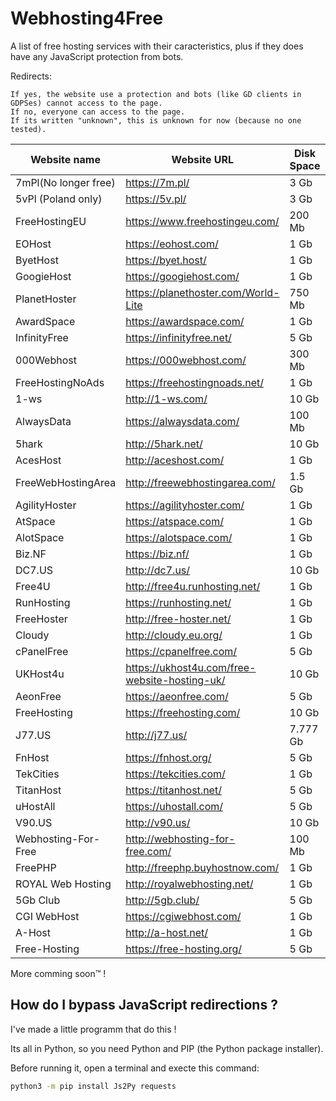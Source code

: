 # Webhosting4Free

A list of free hosting services with their caracteristics, plus if they does have any JavaScript protection from bots.

Redirects:          

```
If yes, the website use a protection and bots (like GD clients in GDPSes) cannot access to the page.
If no, everyone can access to the page.
If its written "unknown", this is unknown for now (because no one tested).
```
                       

|    Website name    |    Website URL                               |    Disk Space    |Bandwidth / month|    My rating     |Redirects|
|--------------------|----------------------------------------------|------------------|-----------------|------------------|---------|
|7mPl(No longer free)|https://7m.pl/                                |3 Gb              |Unlimited        |2/10              |No       |
|5vPl (Poland only)  |https://5v.pl/                                |3 Gb              |Unlimited        |3/10              |No       |
|FreeHostingEU       |https://www.freehostingeu.com/                |200 Mb            |4 Gb             |4/10              |No       |
|EOHost              |https://eohost.com/                           |1 Gb              |5 Gb             |5/10              |No       |
|ByetHost            |https://byet.host/                            |1 Gb              |50 Gb            |6/10              |Yes      |
|GoogieHost          |https://googiehost.com/                       |1 Gb              |100 Gb           |6/10              |Unknown  |
|PlanetHoster        |https://planethoster.com/World-Lite           |750 Mb            |Unlimited        |4/10              |Unknown  |
|AwardSpace          |https://awardspace.com/                       |1 Gb              |5 Gb             |5/10              |No       |
|InfinityFree        |https://infinityfree.net/                     |5 Gb              |Unlimited        |7/10              |Yes      |
|000Webhost          |https://000webhost.com/                       |300 Mb            |3 Gb             |5/10              |No       |
|FreeHostingNoAds    |https://freehostingnoads.net/                 |1 Gb              |5 Gb             |5/10              |No       |
|1-ws                |http://1-ws.com/                              |10 Gb             |Unlimited        |6/10              |Yes      |
|AlwaysData          |https://alwaysdata.com/                       |100 Mb            |Unlimited        |7/10              |No       |
|5hark               |http://5hark.net/                             |10 Gb             |100 Gb           |6/10              |Yes      |
|AcesHost            |http://aceshost.com/                          |1 Gb              |5 Gb             |6/10              |No       |
|FreeWebHostingArea  |http://freewebhostingarea.com/                |1.5 Gb            |Unlimited        |8/10              |No       |
|AgilityHoster       |https://agilityhoster.com/                    |1 Gb              |5 Gb             |6/10              |No       |
|AtSpace             |https://atspace.com/                          |1 Gb              |Unlimited        |7/10              |No       |
|AlotSpace           |https://alotspace.com/                        |1 Gb              |5 Gb             |6/10              |No       |
|Biz.NF              |https://biz.nf/                               |1 Gb              |5 Gb             |6/10              |No       |
|DC7.US              |http://dc7.us/                                |10 Gb             |100 Gb           |7/10              |Yes      |
|Free4U              |http://free4u.runhosting.net/                 |1 Gb              |5 Gb             |6/10              |No       |
|RunHosting          |https://runhosting.net/                       |1 Gb              |5 Gb             |6/10              |No       |
|FreeHoster          |http://free-hoster.net/                       |1 Gb              |50 Gb            |6/10              |Yes      |
|Cloudy              |http://cloudy.eu.org/                         |1 Gb              |10 Gb            |5/10              |Yes      |
|cPanelFree          |https://cpanelfree.com/                       |5 Gb              |Unlimited        |5/10              |Unknown  |
|UKHost4u            |https://ukhost4u.com/free-website-hosting-uk/ |10 Gb             |256 Mb           |3/10              |Unknown  |
|AeonFree            |https://aeonfree.com/                         |5 Gb              |Unlimited        |5/10              |Yes      |
|FreeHosting         |https://freehosting.com/                      |10 Gb             |Unlimited        |5/10              |Unknown  |
|J77.US              |http://j77.us/                                |7.777 Gb          |77.777 Gb        |6/10              |Yes      |
|FnHost              |https://fnhost.org/                           |5 Gb              |Unlimited        |6/10              |Yes      |
|TekCities           |https://tekcities.com/                        |1 Gb              |5 Gb             |6/10              |No       |
|TitanHost           |https://titanhost.net/                        |5 Gb              |Unlimited        |6/10              |Yes      |
|uHostAll            |https://uhostall.com/                         |5 Gb              |Unlimited        |6/10              |Yes      |
|V90.US              |http://v90.us/                                |10 Gb             |100 Gb           |7/10              |Yes      |
|Webhosting-For-Free |http://webhosting-for-free.com/               |100 Mb            |1 Gb             |5/10              |Unknown  |
|FreePHP             |http://freephp.buyhostnow.com/                |1 Gb              |5 Gb             |6/10              |No       |
|ROYAL Web Hosting   |http://royalwebhosting.net/                   |1 Gb              |5 Gb             |6/10              |No       |
|5Gb Club            |http://5gb.club/                              |5 Gb              |100 Gb           |6/10              |Yes      |
|CGI WebHost         |https://cgiwebhost.com/                       |1 Gb              |5 Gb             |6/10              |No       |
|A-Host              |http://a-host.net/                            |1 Gb              |5 Gb             |6/10              |No       |
|Free-Hosting        |https://free-hosting.org/                     |5 Gb              |Unlimited        |6/10              |Yes      |


More comming soon™ !

## How do I bypass JavaScript redirections ?

I've made a little programm that do this !

Its all in Python, so you need Python and PIP (the Python package installer).

Before running it, open a terminal and execte this command:

```bash
python3 -m pip install Js2Py requests
```
